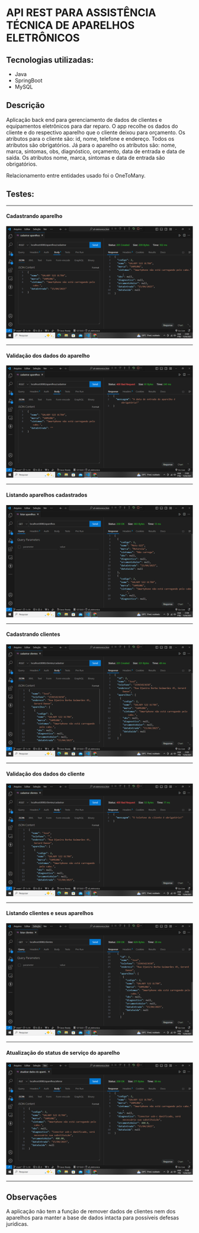 <h1>API REST PARA ASSISTÊNCIA TÉCNICA DE APARELHOS ELETRÔNICOS</h1>

<h2>Tecnologias utilizadas:</h2>
<ul>
    <li>Java</li>
    <li>SpringBoot</li>
    <li>MySQL</li>
</ul>

<h2>Descrição</h2>

<p>
    Aplicação back end para gerenciamento de dados de clientes e equipamentos eletrônicos para dar reparo.
    <a>
        O app recolhe os dados do cliente e do respectivo aparelho que o cliente deixou para orçamento.
    </a>
    <a>
        Os atributos para o cliente são: id, nome, telefone e endereço. Todos os atributos são obrigatórios.
    </a>    
    <a>
        Já para o aparelho os atributos são: nome, marca, sintomas, obs, diagnóstico, orçamento, data de entrada e data de saída. Os atributos nome, marca, sintomas e data de entrada são obrigatórios.
    </a>
</p>

<p>Relacionamento entre entidades usado foi o OneToMany.</p>

<h2>Testes:</h2>

<hr>

<p>
    <h4>Cadastrando aparelho</h4>
    <img src="./src/main/resources/static/img/Captura de Tela (4).png">
</p>

<hr>

<p>
    <h4>Validação dos dados do aparelho</h4>
    <img src="./src/main/resources/static/img/Captura de Tela (3).png">
</p>

<hr>

<p>
    <h4>Listando aparelhos cadastrados</h4>
    <img src="./src/main/resources/static/img/Captura de Tela (5).png">
</p>

<hr>

<p>
    <h4>Cadastrando clientes</h4>
    <img src="./src/main/resources/static/img/Captura de Tela (7).png">
</p>

<hr>

<p>
    <h4>Validação dos dados do cliente</h4>
    <img src="./src/main/resources/static/img/Captura de Tela (6).png">
</p>

<hr>

<p>
    <h4>Listando clientes e seus aparelhos</h4>
    <img src="./src/main/resources/static/img/Captura de Tela (8).png">
</p>

<hr>

<p>
    <h4>Atualização do status de serviço do aparelho</h4>
    <img src="./src/main/resources/static/img/Captura de Tela (9).png">
</p>

<hr>

<h2>Observações</h2>

<p>A aplicação não tem a função de remover dados de clientes nem dos aparelhos para manter a base de dados intacta para possíveis defesas jurídicas.</p>



